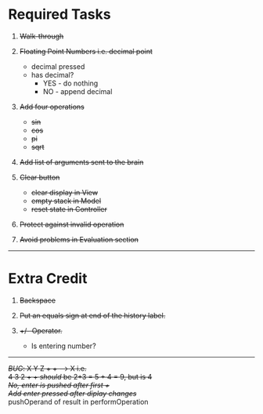 # Required Tasks

1. ~~Walk-through~~

2. ~~Floating Point Numbers i.e. decimal point~~
    * decimal pressed
    * has decimal?
        * YES - do nothing
        * NO - append decimal
        
3. ~~Add four operations~~
    * ~~sin~~
    * ~~cos~~
    * ~~pi~~
    * ~~sqrt~~

4. ~~Add list of arguments sent to the brain~~

5. ~~Clear button~~
    * ~~clear display in View~~
    * ~~empty stack in Model~~
    * ~~reset state in Controller~~
6. ~~Protect against invalid operation~~

7. ~~Avoid problems in Evaluation section~~

---

# Extra Credit

1. ~~Backspace~~

2. ~~Put an equals sign at end of the history label.~~

3. ~~+/- Operator.~~
    * Is entering number?

---
~~*BUG*: X Y Z + + --> X i.e.  
       4 3 2 + + _should_ be 2+3 = 5 + 4 = 9, but is 4  
       *No, enter is pushed after first +*~~  
       ~~_Add enter pressed after diplay changes_~~  
       pushOperand of result in performOperation